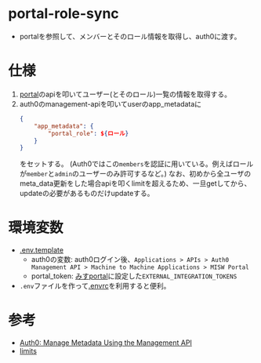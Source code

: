 # portal-role-sync
- portalを参照して、メンバーとそのロール情報を取得し、auth0に渡す。

# 仕様
1. [portal](https://github.com/MISW/Portal)のapiを叩いてユーザー(とそのロール)一覧の情報を取得する。
2. auth0のmanagement-apiを叩いてuserのapp_metadataに
    ```app_metadata.json
    {
        "app_metadata": {
            "portal_role": ${ロール}
        }
    }
    ```
    をセットする。 
    (Auth0ではこの```members```を認証に用いている。例えばロールが```member```と```admin```のユーザーのみ許可するなど。)
    なお、初めから全ユーザのmeta_data更新をした場合apiを叩くlimitを超えるため、一旦getしてから、updateの必要があるものだけupdateする。

# 環境変数
- [.env.template](./.env.template)
    - auth0の変数: auth0ログイン後、```Applications > APIs > Auth0 Management API > Machine to Machine Applications > MISW Portal``` 
    - portal_token: [みすportal](https://github.com/MISW/Portal)に設定した```EXTERNAL_INTEGRATION_TOKENS``` 
- ```.env```ファイルを作って[.envrc](./.envrc)を利用すると便利。

# 参考
- [Auth0: Manage Metadata Using the Management API](https://auth0.com/docs/manage-users/user-accounts/metadata/manage-metadata-api) 
- [limits](https://auth0.com/docs/troubleshoot/customer-support/operational-policies/rate-limit-policy/management-api-endpoint-rate-limits#self-service-subscription-limits) 

